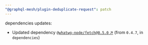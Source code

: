 ```yaml
---
"@graphql-mesh/plugin-deduplicate-request": patch
---
```

dependencies updates:
  - Updated dependency [`@whatwg-node/fetch@0.5.0` ↗︎](https://www.npmjs.com/package/@whatwg-node/fetch/v/0.5.0) (from `0.4.7`, in `dependencies`)
